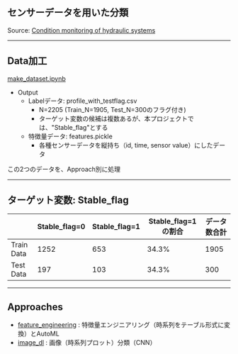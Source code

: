 ## センサーデータを用いた分類

Source: [Condition monitoring of hydraulic systems](https://archive.ics.uci.edu/dataset/447/condition+monitoring+of+hydraulic+systems)

***
## Data加工
[make_dataset.ipynb](./make_dataset.ipynb)
- Output
    - Labelデータ: profile_with_testflag.csv
        - N=2205 (Train_N=1905, Test_N=300のフラグ付き)
        - ターゲット変数の候補は複数あるが、本プロジェクトでは、"Stable_flag"とする
    - 特徴量データ: features.pickle
        - 各種センサーデータを縦持ち（id, time, sensor value）にしたデータ

この2つのデータを、Approach別に処理  

***
## ターゲット変数: Stable_flag
|            | Stable_flag=0 | Stable_flag=1 | Stable_flag=1の割合 | データ数合計 |
|------------|---------------|---------------|----------------------|------|
| Train Data | 1252          | 653           | 34.3%               | 1905 |
| Test Data  | 197           | 103           | 34.3%               | 300  |


***
## Approaches
- [feature_engineering](./feature_engineering) : 特徴量エンジニアリング（時系列をテーブル形式に変換）とAutoML
- [image_dl](./image_dl) : 画像（時系列プロット）分類（CNN）

